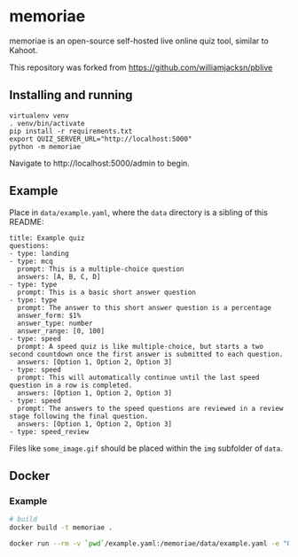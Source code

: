 # memoriae

memoriae is an open-source self-hosted live online quiz tool, similar to Kahoot.

This repository was forked from https://github.com/williamjacksn/pblive

## Installing and running

    virtualenv venv
    . venv/bin/activate
    pip install -r requirements.txt
    export QUIZ_SERVER_URL="http://localhost:5000"
    python -m memoriae

Navigate to http://localhost:5000/admin to begin.

## Example

Place in `data/example.yaml`, where the `data` directory is a sibling of this README:

    title: Example quiz
    questions:
    - type: landing
    - type: mcq
      prompt: This is a multiple-choice question
      answers: [A, B, C, D]
    - type: type
      prompt: This is a basic short answer question
    - type: type
      prompt: The answer to this short answer question is a percentage
      answer_form: $1%
      answer_type: number
      answer_range: [0, 100]
    - type: speed
      prompt: A speed quiz is like multiple-choice, but starts a two second countdown once the first answer is submitted to each question.
      answers: [Option 1, Option 2, Option 3]
    - type: speed
      prompt: This will automatically continue until the last speed question in a row is completed.
      answers: [Option 1, Option 2, Option 3]
    - type: speed
      prompt: The answers to the speed questions are reviewed in a review stage following the final question.
      answers: [Option 1, Option 2, Option 3]
    - type: speed_review

Files like `some_image.gif` should be placed within the `img` subfolder of `data`.

## Docker

### Example

```bash
# build
docker build -t memoriae .

docker run --rm -v `pwd`/example.yaml:/memoriae/data/example.yaml -e "QUIZ_SERVER_URL=http://localhost:5000"  -p 5000:5000 memoriae
```